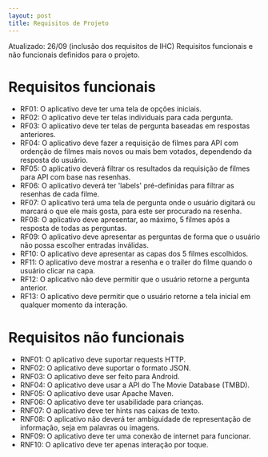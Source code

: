 ```yaml
---
layout: post
title: Requisitos de Projeto
---
```


Atualizado: 26/09 (inclusão dos requisitos de IHC)
Requisitos funcionais e não funcionais definidos para o projeto.

# Requisitos funcionais

- RF01: O aplicativo deve ter uma tela de opções iniciais.
- RF02: O aplicativo deve ter telas individuais para cada pergunta.
- RF03: O aplicativo deve ter telas de pergunta baseadas em respostas anteriores.
- RF04: O aplicativo deve fazer a requisição de filmes para API com ordenção de filmes mais novos ou mais bem votados, dependendo da resposta do usuário.
- RF05: O aplicativo deverá filtrar os resultados da requisição de filmes para API com base nas resenhas.
- RF06: O aplicativo deverá ter 'labels' pré-definidas para filtrar as resenhas de cada filme.
- RF07: O aplicativo terá uma tela de pergunta onde o usuário digitará ou marcará o que ele mais gosta, para este ser procurado na resenha.
- RF08: O aplicativo deve apresentar, ao máximo, 5 filmes após a resposta de todas as perguntas.
- RF09: O aplicativo deve apresentar as perguntas de forma que o usuário não possa escolher entradas inválidas.
- RF10: O aplicativo deve apresentar as capas dos 5 filmes escolhidos.
- RF11: O aplicativo deve mostrar a resenha e o trailer do filme quando o usuário clicar na capa.
- RF12: O aplicativo não deve permitir que o usuário retorne a pergunta anterior.
- RF13: O aplicativo deve permitir que o usuário retorne a tela inicial em qualquer momento da interação.



# Requisitos não funcionais

- RNF01: O aplicativo deve suportar requests HTTP.
- RNF02: O aplicativo deve suportar o formato JSON.
- RNF03: O aplicativo deve ser feito para Android.
- RNF04: O aplicativo deve usar a API do The Movie Database (TMBD).
- RNF05: O aplicativo deve usar Apache Maven.
- RNF06: O aplicativo deve ter usabilidade para crianças.
- RNF07: O aplicativo deve ter hints nas caixas de texto.
- RNF08: O aplicativo não deverá ter ambiguidade de representação de informação, seja em palavras ou imagens.
- RNF09: O aplicativo deve ter uma conexão de internet para funcionar.
- RNF10: O aplicativo deve ter apenas interação por toque.



